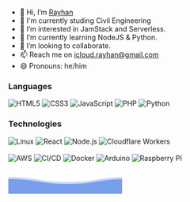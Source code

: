 - 👋 Hi, I’m [Rayhan](@madc0de)
- 🏫 I'm currently studing Civil Engineering
- 👀 I’m interested in JamStack and Serverless.
- 🌱 I’m currently learning NodeJS & Python.
- 💞️ I’m looking to collaborate.
- 📫 Reach me on icloud.rayhan@gmail.com
- 😄 Pronouns: he/him


### Languages
![HTML5](https://img.shields.io/badge/-HTML5-000?&logo=html5&logoWidth=26)
![CSS3](https://img.shields.io/badge/-CSS3-000?&logo=css3&logoWidth=26)
![JavaScript](https://img.shields.io/badge/-JavaScript-000?&logo=javascript&logoWidth=26)
![PHP](https://img.shields.io/badge/-PHP-000?&logo=php&logoWidth=26)
![Python](https://img.shields.io/badge/-Python-000?&logo=python&logoWidth=26)

### Technologies

![Linux](https://img.shields.io/badge/-Linux-000?&logo=linux&logoColor=FCC624)
![React](https://img.shields.io/badge/-React-000?&logo=react)
![Node.js](https://img.shields.io/badge/-Node.js-000?&logo=node.js)
![Cloudflare Workers](https://img.shields.io/badge/-Cloudflare%20Workers-000?&logo=cloudflare)
<br>
<br>
![AWS](https://img.shields.io/badge/-AWS-000?&logo=Amazon-AWS&logoColor=FF9900)
![CI/CD](https://img.shields.io/badge/-CI%2FCD-000?&logo=CircleCI&logoColor=888)
![Docker](https://img.shields.io/badge/-Docker-000?&logo=Docker)
![Arduino](https://img.shields.io/badge/-Arduino-000?&logo=Arduino)
![Raspberry PI](https://img.shields.io/badge/-Raspberry%20PI-000?&logo=Raspberry-Pi&logoColor=C51A4A)


![Bottom Waves](https://raw.githubusercontent.com/madc0de/madc0de/main/img/bottom_header.svg)
